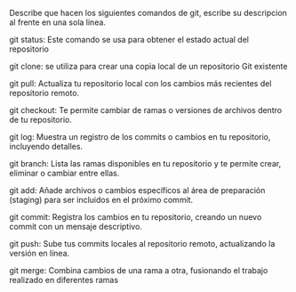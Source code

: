 Describe que hacen los siguientes comandos de git, escribe su descripcion al frente en una sola linea.

git status: Este comando se usa para obtener el estado actual del repositorio

git clone:  se utiliza para crear una copia local de un repositorio Git existente

git pull: Actualiza tu repositorio local con los cambios más recientes del repositorio remoto.

git checkout: Te permite cambiar de ramas o versiones de archivos dentro de tu repositorio.

git log: Muestra un registro de los commits o cambios en tu repositorio, incluyendo detalles.

git branch: Lista las ramas disponibles en tu repositorio y te permite crear, eliminar o cambiar entre ellas.

git add: Añade archivos o cambios específicos al área de preparación (staging) para ser incluidos en el próximo commit.

git commit: Registra los cambios en tu repositorio, creando un nuevo commit con un mensaje descriptivo.

git push: Sube tus commits locales al repositorio remoto, actualizando la versión en línea.

git merge: Combina cambios de una rama a otra, fusionando el trabajo realizado en diferentes ramas
